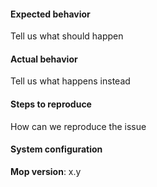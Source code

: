 #### Expected behavior

Tell us what should happen

#### Actual behavior

Tell us what happens instead

#### Steps to reproduce

How can we reproduce the issue

#### System configuration
**Mop version**: x.y